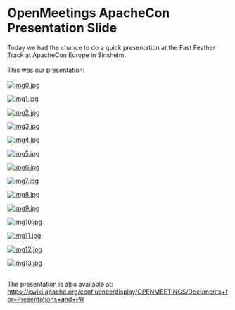 <!--
Licensed under the Apache License, Version 2.0 (the "License") http://www.apache.org/licenses/LICENSE-2.0
-->
<!---
layout: post
title: OpenMeetings ApacheCon Presentation Slide
date: '2012-11-08T20:49:21+00:00'
permalink: openmeetings_apachecon_presentation_slide
-->

# OpenMeetings ApacheCon Presentation Slide

Today we had the chance to do a quick presentation at the Fast Feather Track at ApacheCon Europe in Sinsheim.<br/>
<br/>
This was our presentation:<br/>
<br/>
<a href="https://blogs.apache.org/openmeetings/mediaresource/d06c9773-dc9d-444a-91a4-9dabb38d5392"><img src="https://blogs.apache.org/openmeetings/mediaresource/d06c9773-dc9d-444a-91a4-9dabb38d5392?t=true" alt="img0.jpg"></img></a>

<a href="https://blogs.apache.org/openmeetings/mediaresource/3c639677-cdf8-4dbe-b6cd-6234c7f32929"><img src="https://blogs.apache.org/openmeetings/mediaresource/3c639677-cdf8-4dbe-b6cd-6234c7f32929?t=true" alt="img1.jpg"></img></a>

<a href="https://blogs.apache.org/openmeetings/mediaresource/88545897-62f1-45ec-a6bf-c00dc8c51865"><img src="https://blogs.apache.org/openmeetings/mediaresource/88545897-62f1-45ec-a6bf-c00dc8c51865?t=true" alt="img2.jpg"></img></a>

<a href="https://blogs.apache.org/openmeetings/mediaresource/3ca547b5-3b88-4dfb-96aa-42807903ed04"><img src="https://blogs.apache.org/openmeetings/mediaresource/3ca547b5-3b88-4dfb-96aa-42807903ed04?t=true" alt="img3.jpg"></img></a>

<a href="https://blogs.apache.org/openmeetings/mediaresource/d0fdd45f-51cd-45ad-bd2c-a17600c20440"><img src="https://blogs.apache.org/openmeetings/mediaresource/d0fdd45f-51cd-45ad-bd2c-a17600c20440?t=true" alt="img4.jpg"></img></a>

<a href="https://blogs.apache.org/openmeetings/mediaresource/0157246c-202e-4997-b9a4-16c1ee8c8223"><img src="https://blogs.apache.org/openmeetings/mediaresource/0157246c-202e-4997-b9a4-16c1ee8c8223?t=true" alt="img5.jpg"></img></a>

<a href="https://blogs.apache.org/openmeetings/mediaresource/0892fe35-7a07-4cf9-b6cc-9a7a98b17ba8"><img src="https://blogs.apache.org/openmeetings/mediaresource/0892fe35-7a07-4cf9-b6cc-9a7a98b17ba8?t=true" alt="img6.jpg"></img></a>

<a href="https://blogs.apache.org/openmeetings/mediaresource/d24409d0-3ae8-4a45-8ffe-819f6b00aa13"><img src="https://blogs.apache.org/openmeetings/mediaresource/d24409d0-3ae8-4a45-8ffe-819f6b00aa13?t=true" alt="img7.jpg"></img></a>

<a href="https://blogs.apache.org/openmeetings/mediaresource/8b47dd01-6fcf-4c37-8b2a-7b89b5d371de"><img src="https://blogs.apache.org/openmeetings/mediaresource/8b47dd01-6fcf-4c37-8b2a-7b89b5d371de?t=true" alt="img8.jpg"></img></a>

<a href="https://blogs.apache.org/openmeetings/mediaresource/deb0b2a7-0789-4440-b23e-51bcfc84e103"><img src="https://blogs.apache.org/openmeetings/mediaresource/deb0b2a7-0789-4440-b23e-51bcfc84e103?t=true" alt="img9.jpg"></img></a>

<a href="https://blogs.apache.org/openmeetings/mediaresource/d44124fa-f5eb-49b5-9eb0-5f655091a121"><img src="https://blogs.apache.org/openmeetings/mediaresource/d44124fa-f5eb-49b5-9eb0-5f655091a121?t=true" alt="img10.jpg"></img></a>

<a href="https://blogs.apache.org/openmeetings/mediaresource/4d17a25a-95c3-4ddd-947c-53f8aa5f8614"><img src="https://blogs.apache.org/openmeetings/mediaresource/4d17a25a-95c3-4ddd-947c-53f8aa5f8614?t=true" alt="img11.jpg"></img></a>

<a href="https://blogs.apache.org/openmeetings/mediaresource/e1448071-f203-44e9-b36d-c6c04fc7ea8f"><img src="https://blogs.apache.org/openmeetings/mediaresource/e1448071-f203-44e9-b36d-c6c04fc7ea8f?t=true" alt="img12.jpg"></img></a>

<a href="https://blogs.apache.org/openmeetings/mediaresource/d4487a66-f03e-412f-9258-502845c9e2aa"><img src="https://blogs.apache.org/openmeetings/mediaresource/d4487a66-f03e-412f-9258-502845c9e2aa?t=true" alt="img13.jpg"></img></a><br/><br/>

The presentation is also available at:<br/>
<a href="https://cwiki.apache.org/confluence/display/OPENMEETINGS/Documents+for+Presentations+and+PR" target="_BLANK">https://cwiki.apache.org/confluence/display/OPENMEETINGS/Documents+for+Presentations+and+PR</a>
